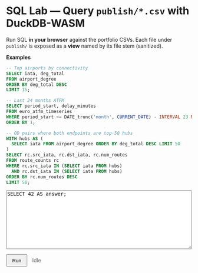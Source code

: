 # SQL Lab — Query `publish/*.csv` with DuckDB-WASM

Run SQL **in your browser** against the portfolio CSVs. Each file under `publish/` is exposed as a **view** named by its file stem (sanitized).

**Examples**

```sql
-- Top airports by connectivity
SELECT iata, deg_total
FROM airport_degree
ORDER BY deg_total DESC
LIMIT 15;

-- Last 24 months ATFM
SELECT period_start, delay_minutes
FROM euro_atfm_timeseries
WHERE period_start >= DATE_trunc('month', CURRENT_DATE) - INTERVAL 23 MONTH
ORDER BY 1;

-- OD pairs where both endpoints are top-50 hubs
WITH hubs AS (
  SELECT iata FROM airport_degree ORDER BY deg_total DESC LIMIT 50
)
SELECT rc.src_iata, rc.dst_iata, rc.num_routes
FROM route_counts rc
WHERE rc.src_iata IN (SELECT iata FROM hubs)
  AND rc.dst_iata IN (SELECT iata FROM hubs)
ORDER BY rc.num_routes DESC
LIMIT 50;
```

<!-- ── DuckDB SQL Lab: UI ─────────────────────────────────────────────── -->
<div id="lab" style="margin:.5rem 0; position:relative; z-index:3;">
  <textarea id="sql" style="width:100%;height:160px;font-family:ui-monospace,monospace;">SELECT 42 AS answer;</textarea>
</div>

<p>
  <!-- Fallback onclick memastikan tetap jalan walau listener belum terpasang -->
  <button id="run"
          type="button"
          class="md-button md-button--primary"
          style="padding:.45rem .9rem; cursor:pointer;"
          onclick="window.__runSQL__ && window.__runSQL__()">
    Run
  </button>
  <span id="status" style="margin-left:.6rem;color:#666;">Idle</span>
</p>

<div id="result" style="margin-top:10px;overflow:auto;"></div>

<script type="module">
/* ── helpers: siteRoot + cache-buster + hook Material instant-nav ── */
function siteRoot(){ const p=location.pathname.split('/').filter(Boolean); return p.length?'/'+p[0]+'/':'/'; }
function bust(u){ const v=Date.now(); return u+(u.includes('?')?'&':'?')+'v='+v; }
function onNav(fn){ const run=()=>setTimeout(fn,0); if(window.document$&&typeof document$.subscribe==='function') document$.subscribe(run); if(document.readyState==='loading') document.addEventListener('DOMContentLoaded',run); else run(); }

/* ── beban global (diisi setelah loadDuckDB) ── */
let DUCK=null;          // modul duckdb
let _db=null, _conn=null, _views=[];

/* ── load duckdb (ESM -> fallback UMD) ── */
async function loadDuckDB(){
  if (DUCK) return DUCK;

  // 1) coba ESM
  try{
    DUCK = await import('https://cdn.jsdelivr.net/npm/@duckdb/duckdb-wasm@1.29.0/dist/duckdb-browser.mjs');
    return DUCK;
  }catch(e){ /* lanjut ke UMD */ }

  // 2) fallback UMD (global window.duckdb)
  await new Promise((resolve, reject)=>{
    const s=document.createElement('script');
    s.src='https://cdn.jsdelivr.net/npm/@duckdb/duckdb-wasm@1.29.0/dist/duckdb-browser.js';
    s.onload=resolve; s.onerror=reject; document.head.appendChild(s);
  });
  DUCK = window.duckdb;
  if (!DUCK) throw new Error('Failed to load DuckDB (UMD).');
  return DUCK;
}

/* ── inisialisasi DB + koneksi ── */
async function initDB(){
  if (_db) return;
  const duck = await loadDuckDB();

  const bundles = duck.getJsDelivrBundles ? duck.getJsDelivrBundles() : {
    // fallback manual (EH build)
    eh: {
      mainWorker: 'https://cdn.jsdelivr.net/npm/@duckdb/duckdb-wasm@1.29.0/dist/duckdb-browser-eh.worker.js',
      mainModule: 'https://cdn.jsdelivr.net/npm/@duckdb/duckdb-wasm@1.29.0/dist/duckdb-wasm-eh.wasm'
    }
  };

  const bundle = duck.selectBundle ? await duck.selectBundle(bundles) : bundles.eh;

  // Worker untuk WASM
  const worker = new Worker(bundle.mainWorker);
  const logger = new duck.ConsoleLogger();

  _db   = new duck.AsyncDuckDB(logger, worker);
  await _db.instantiate(bundle.mainModule);

  _conn = await _db.connect();
  await _conn.query('INSTALL httpfs; LOAD httpfs;');
}

/* ── daftar view dari publish/*.csv (via assets/datasets.json) ── */
function sanitizeViewName(name){ return String(name).toLowerCase().replace(/[^a-z0-9_]/g,'_').replace(/^_+/, ''); }
async function registerViews(){
  if (_views.length) return _views;
  const dsUrl = bust(siteRoot()+'assets/datasets.json');
  const ds    = await (await fetch(dsUrl)).json();
  const items = Array.isArray(ds) ? ds : (ds && Array.isArray(ds.items)) ? ds.items : [];
  for (const it of items){
    const f = it.file || it.path || '';
    if (!/\.csv$/i.test(f)) continue;
    const stem   = sanitizeViewName((f.split('/').pop()||'').replace(/\.csv$/i,''));
    const csvUrl = bust(siteRoot()+'publish/'+f);
    await _conn.query(`CREATE OR REPLACE VIEW "${stem}" AS SELECT * FROM read_csv_auto('${csvUrl}', AUTO_DETECT=TRUE, SAMPLE_SIZE=20000)`);
    _views.push({view:stem, file:f});
  }
  return _views;
}

/* ── render hasil ke tabel HTML sederhana ── */
function renderTable(df){
  const mount=document.getElementById('result');
  if (!df || !df.rows || df.rows.length===0){ mount.innerHTML='<em>No rows.</em>'; return; }
  const cols=df.schema.fields.map(f=>f.name);
  let html="<table class='dataframe'><thead><tr>"+cols.map(c=>`<th>${c}</th>`).join("")+"</tr></thead><tbody>";
  const cap=5000; let i=0;
  for (const row of df.rows){ if (i++>=cap) break; html+="<tr>"+row.map(v=>`<td>${v==null?'':v}</td>`).join("")+"</tr>"; }
  html+="</tbody></table>";
  if (df.rows.length>cap) html+=`<div style="opacity:.7;font-size:.85rem;margin-top:.35rem;">Showing first ${cap.toLocaleString()} rows</div>`;
  mount.innerHTML=html;
}

/* ── eksekusi query ── */
async function runSQL(){
  const btn=document.getElementById('run');
  const status=document.getElementById('status');
  const q=document.getElementById('sql');
  const mount=document.getElementById('result');
  try{
    btn.disabled=true; status.textContent='Running…';
    await initDB(); await registerViews();
    const res=await _conn.query(q.value);
    renderTable(res);
    status.textContent='Done';
  }catch(err){
    console.error(err);
    status.textContent='Error';
    mount.innerHTML=`<pre style="color:#b71c1c;white-space:pre-wrap;">${err?.message || String(err)}</pre>`;
  }finally{
    btn.disabled=false;
  }
}

/* ── expose untuk fallback onclick ── */
window.__runSQL__ = runSQL;

/* ── boot: bind tombol + isi contoh query ── */
onNav(async ()=>{
  const btn=document.getElementById('run');
  if (!btn) return;
  btn.addEventListener('click', runSQL);

  // Prefill: pilih view CSV jika ada; fallback ke demo JSON
  try{
    await initDB();
    const views=await registerViews();
    const prefer=views.find(v=>v.view==='airport_degree')||views[0];
    const q=document.getElementById('sql');
    if(q && !q.value.trim()){
      q.value = prefer
        ? `SELECT * FROM ${prefer.view} LIMIT 15;`
        : `SELECT month, delay_min
           FROM read_json_auto('${siteRoot()}api/euro_atfm_timeseries_last24.json')
           ORDER BY month DESC LIMIT 5;`;
    }
  }catch(e){ console.warn(e); }
});
</script>

<style>
/* agar area interaktif tidak ketutupan overlay apa pun */
#lab{ position:relative; z-index:3; }
.dataframe{border-collapse:collapse;width:100%;font-size:0.9rem;}
.dataframe th,.dataframe td{border:1px solid #ddd;padding:.35rem .5rem;white-space:nowrap;}
.dataframe thead th{position:sticky;top:0;background:var(--md-default-fg-color--lightest,#f7f7f7);}
</style>
